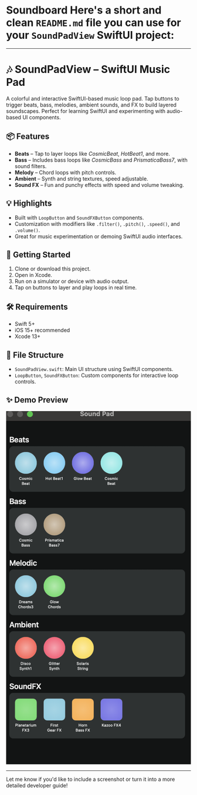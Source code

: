 # Soundboard Here's a short and clean `README.md` file you can use for your `SoundPadView` SwiftUI project:

---

# 🎶 SoundPadView – SwiftUI Music Pad

A colorful and interactive SwiftUI-based music loop pad. Tap buttons to trigger beats, bass, melodies, ambient sounds, and FX to build layered soundscapes. Perfect for learning SwiftUI and experimenting with audio-based UI components.

## 📦 Features

- **Beats** – Tap to layer loops like *CosmicBeat*, *HotBeat1*, and more.
- **Bass** – Includes bass loops like *CosmicBass* and *PrismaticaBass7*, with sound filters.
- **Melody** – Chord loops with pitch controls.
- **Ambient** – Synth and string textures, speed adjustable.
- **Sound FX** – Fun and punchy effects with speed and volume tweaking.

## 💡 Highlights

- Built with `LoopButton` and `SoundFXButton` components.
- Customization with modifiers like `.filter()`, `.pitch()`, `.speed()`, and `.volume()`.
- Great for music experimentation or demoing SwiftUI audio interfaces.

## 🚀 Getting Started

1. Clone or download this project.
2. Open in Xcode.
3. Run on a simulator or device with audio output.
4. Tap on buttons to layer and play loops in real time.

## 🛠 Requirements

- Swift 5+
- iOS 15+ recommended
- Xcode 13+

## 📁 File Structure

- `SoundPadView.swift`: Main UI structure using SwiftUI components.
- `LoopButton`, `SoundFXButton`: Custom components for interactive loop controls.

## ✨ Demo Preview

![Alt text](SoundBoardPic.png)

---

Let me know if you'd like to include a screenshot or turn it into a more detailed developer guide!